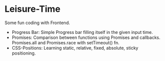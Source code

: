 # Leisure-Time
Some fun coding with Frontend.

* Progress Bar: Simple Progress bar filling itself in the given input time.
* Promises: Comparison between functions using Promises and callbacks. Promises.all and Promises.race with setTimeout() fn.
* CSS-Positions: Learning static, relative, fixed, absolute, sticky positioning.
